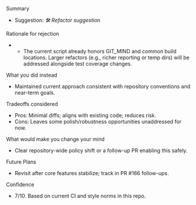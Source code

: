 Summary
- Suggestion: _🛠️ Refactor suggestion_

Rationale for rejection
- - The current script already honors GIT_MIND and common build locations. Larger refactors (e.g., richer reporting or temp dirs) will be addressed alongside test coverage changes.

What you did instead
- Maintained current approach consistent with repository conventions and near-term goals.

Tradeoffs considered
- Pros: Minimal diffs; aligns with existing code; reduces risk.
- Cons: Leaves some polish/robustness opportunities unaddressed for now.

What would make you change your mind
- Clear repository-wide policy shift or a follow-up PR enabling this safely.

Future Plans
- Revisit after core features stabilize; track in PR #166 follow-ups.

Confidence
- 7/10. Based on current CI and style norms in this repo.
